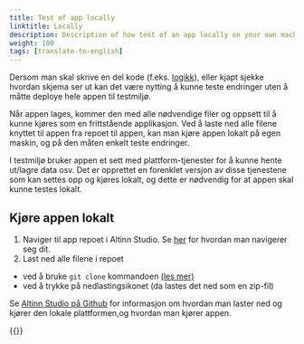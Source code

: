 ```yaml
---
title: Test of app locally
linktitle: Locally
description: Description of how test of an app locally on your own machine.
weight: 100
tags: [translate-to-english]
---
```


Dersom man skal skrive en del kode (f.eks. [logikk](../../development/logic/)), eller kjapt sjekke hvordan skjema ser ut kan det være nytting å kunne teste endringer uten å måtte deploye hele appen til testmiljø.

Når appen lages, kommer den med alle nødvendige filer og oppsett til å kunne kjøres som en frittstående applikasjon. Ved å laste ned alle filene knyttet til appen fra repoet til appen, kan man kjøre
appen lokalt på egen maskin, og på den måten enkelt teste endringer.

I testmiljø bruker appen et sett med plattform-tjenester for å kunne hente ut/lagre data osv. Det er opprettet en forenklet versjon av disse tjenestene som kan settes opp og kjøres lokalt, og dette er 
nødvendig for at appen skal kunne testes lokalt. 

## Kjøre appen lokalt

1. Naviger til app repoet i Altinn Studio. Se [her](../../getting-started/navigation/repos/) for hvordan man navigerer seg dit.
2. Last ned alle filene i repoet
  - ved å bruke `git clone` kommandoen [(les mer)](https://git-scm.com/book/en/v2/Git-Basics-Getting-a-Git-Repository)
  - ved å trykke på nedlastingsikonet (da lastes det ned som en zip-fil)


Se [Altinn Studio på Github](https://github.com/Altinn/app-localtest/blob/master/README.md) for informasjon om hvordan man laster ned
og kjører den lokale plattformen,og hvordan man kjører appen.

{{<children>}}
